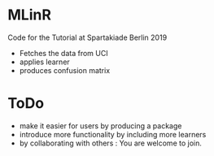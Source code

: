 # MLinR
Code for the Tutorial at Spartakiade Berlin 2019

* Fetches the data from UCI
* applies learner 
* produces confusion matrix

# ToDo
* make it easier for users by producing a package
* introduce more functionality by including more learners
* by collaborating with others : You are welcome to join. 

